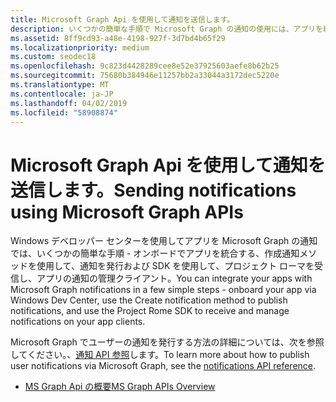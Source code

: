 ```yaml
---
title: Microsoft Graph Api を使用して通知を送信します。
description: いくつかの簡単な手順で Microsoft Graph の通知の使用には、アプリを統合します。
ms.assetid: 8ff9cd93-a48e-4198-927f-3d7bd4b65f29
ms.localizationpriority: medium
ms.custom: seodec18
ms.openlocfilehash: 9c823d4428289cee8e52e37925603aefe8b62b25
ms.sourcegitcommit: 75680b384946e11257bb2a33044a3172dec5220e
ms.translationtype: MT
ms.contentlocale: ja-JP
ms.lasthandoff: 04/02/2019
ms.locfileid: "58908874"
---
```

# <a name="sending-notifications-using-microsoft-graph-apis"></a><span data-ttu-id="470b7-103">Microsoft Graph Api を使用して通知を送信します。</span><span class="sxs-lookup"><span data-stu-id="470b7-103">Sending notifications using Microsoft Graph APIs</span></span>

<span data-ttu-id="470b7-104">Windows デベロッパー センターを使用してアプリを Microsoft Graph の通知では、いくつかの簡単な手順 - オンボードでアプリを統合する、作成通知メソッドを使用して、通知を発行および SDK を使用して、プロジェクト ローマを受信し、アプリの通知の管理クライアント。</span><span class="sxs-lookup"><span data-stu-id="470b7-104">You can integrate your apps with Microsoft Graph notifications in a few simple steps - onboard your app via Windows Dev Center, use the Create notification method to publish notifications, and use the Project Rome SDK to receive and manage notifications on your app clients.</span></span>

<span data-ttu-id="470b7-105">Microsoft Graph でユーザーの通知を発行する方法の詳細については、次を参照してください。、[通知 API 参照](https://developer.microsoft.com/graph/docs/api-reference/beta/resources/notifications-api-overview)します。</span><span class="sxs-lookup"><span data-stu-id="470b7-105">To learn more about how to publish user notifications via Microsoft Graph, see the [notifications API reference](https://developer.microsoft.com/graph/docs/api-reference/beta/resources/notifications-api-overview).</span></span>

* [<span data-ttu-id="470b7-106">MS Graph Api の概要</span><span class="sxs-lookup"><span data-stu-id="470b7-106">MS Graph APIs Overview</span></span>](https://developer.microsoft.com/en-us/graph/docs/concepts/notifications-concept-overview)
